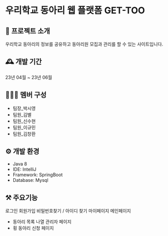 # 우리학교 동아리 웹 플랫폼 GET-TOO
## 📝 프로젝트 소개
우리학교 동아리의 정보를 공유하고 동아리원 모집과 관리를 할 수 있는 사이트입니다.

## 🕰️ 개발 기간
23년 04월 ~ 23년 06월

## 👩🏻‍💻 멤버 구성
- 팀장_박시영
- 팀원_김별
- 팀원_신수현
- 팀원_이규민
- 팀원_김창환

## ⚙️ 개발 환경
- Java 8
- IDE: IntelliJ
- Framework: SpringBoot
- Database: Mysql

## ⚒️ 주요기능
로그인
회원가입
비밀번호찾기 / 아이디 찾기
마이페이지
메인페이지
- 동아리 목록 나열
관리자 페이지
- 횡
동아리 신청 페이지





